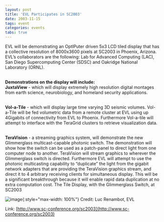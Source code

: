 ```yaml
---
layout: post
title: 'EVL Participates in SC2003'
date: 2003-11-15
tags: event
categories: events
tabs: true
---
```


EVL will be demonstrating an OptIPuter driven 5x3 LCD tiled display that has a collective resolution of 8000x3600 pixels at SC2003 in Phoenix, Arizona. EVL&rsquo;s collaborators are the following: Lab for Advanced Computing (LAC), San Diego Supercomputing Center (SDSC) and Oakridge National Laboratory (ORNL).<br><br>

<strong>Demonstrations on the display will include:</strong><br>
<strong>JuxtaView</strong> - which will display extremely high resolution digital montages from earth science, neurobiology, and homeland security applications.<br><br>

<strong>Vol-a-Tile</strong> - which will display large time varying 3D seismic volumes. Vol-a-Tile will be fed volumetric data from a remote cluster at EVL using up 4Gigabits of connectivity from EVL to Phoenix. Furthermore Vol-a-tile will attempt to interface with the TeraGrid clusters to retrieve visualization data.<br><br>

<strong>TeraVision</strong> - a streaming graphics system, will demonstrate the new Glimmerglass multicast-capable photonic switch. The demonstration will show how the switch can be used as a patch-panel to direct light from one computer node to another. TeraVision will stream graphics to wherever the Glimmerglass switch is directed. Furthermore EVL will attempt to use the photonic multicasting capability to &ldquo;duplicate&rdquo; the light from the gigabit network adapters that are providing the TeraVision graphics stream, and direct it to 4 arbitrary receiving clients for simultaneous display. This will be a significant breakthrough because it will enable rapid data duplication at no extra computation cost.
The Tile Display, with the Glimmerglass Switch, at SC2003

![image](https://www.evl.uic.edu/output/originals/sc2003_is.jpg-srcw.jpg){:style="max-width: 100%"}
Credit: Luc Renambot, EVL


Link: [http://www.sc-conference.org/sc2003](http://www.sc-conference.org/sc2003)

